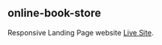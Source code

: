 ## online-book-store
Responsive Landing Page website [Live Site](https://sawdahoque234.github.io/online-book-store/).
